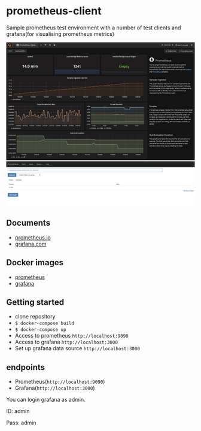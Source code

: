 # prometheus-client

Sample prometheus test environment with a number of test clients and grafana(for visualising prometheus metrics)

<img src="https://raw.githubusercontent.com/yoshi42662/prometheus-client/master/grafana-sample.png" >

<img src="https://raw.githubusercontent.com/yoshi42662/prometheus-client/master/prometheus-sample.png" >

## Documents

- [prometheus.io](https://prometheus.io/)
- [grafana.com](https://grafana.com/)

## Docker images
- [prometheus](https://hub.docker.com/r/prom/prometheus/)
- [grafana](https://hub.docker.com/r/grafana/grafana/)

## Getting started

- clone repository
- `$ docker-compose build`
- `$ docker-compose up`
- Access to prometheus `http://localhost:9090`
- Access to grafana `http://localhost:3000`
- Set up grafana data source `http://localhost:3000`

## endpoints

- Prometheus(`http://localhost:9090`)
- Grafana(`http://localhost:3000`)

You can login grafana as admin.

ID: admin

Pass: admin
